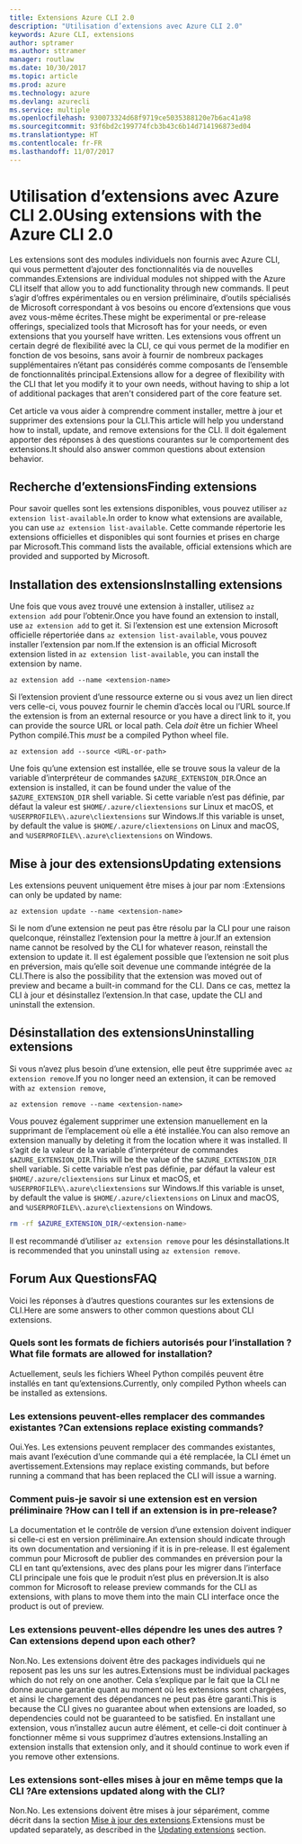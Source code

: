 ```yaml
---
title: Extensions Azure CLI 2.0
description: "Utilisation d’extensions avec Azure CLI 2.0"
keywords: Azure CLI, extensions
author: sptramer
ms.author: sttramer
manager: routlaw
ms.date: 10/30/2017
ms.topic: article
ms.prod: azure
ms.technology: azure
ms.devlang: azurecli
ms.service: multiple
ms.openlocfilehash: 930073324d68f9719ce5035388120e7b6ac41a98
ms.sourcegitcommit: 93f6bd2c199774fcb3b43c6b14d714196873ed04
ms.translationtype: HT
ms.contentlocale: fr-FR
ms.lasthandoff: 11/07/2017
---
```

# <a name="using-extensions-with-the-azure-cli-20"></a><span data-ttu-id="762f4-104">Utilisation d’extensions avec Azure CLI 2.0</span><span class="sxs-lookup"><span data-stu-id="762f4-104">Using extensions with the Azure CLI 2.0</span></span>

<span data-ttu-id="762f4-105">Les extensions sont des modules individuels non fournis avec Azure CLI, qui vous permettent d’ajouter des fonctionnalités via de nouvelles commandes.</span><span class="sxs-lookup"><span data-stu-id="762f4-105">Extensions are individual modules not shipped with the Azure CLI itself that allow you to add functionality through new commands.</span></span> <span data-ttu-id="762f4-106">Il peut s’agir d’offres expérimentales ou en version préliminaire, d’outils spécialisés de Microsoft correspondant à vos besoins ou encore d’extensions que vous avez vous-même écrites.</span><span class="sxs-lookup"><span data-stu-id="762f4-106">These might be experimental or pre-release offerings, specialized tools that Microsoft has for your needs, or even extensions that you yourself have written.</span></span> <span data-ttu-id="762f4-107">Les extensions vous offrent un certain degré de flexibilité avec la CLI, ce qui vous permet de la modifier en fonction de vos besoins, sans avoir à fournir de nombreux packages supplémentaires n’étant pas considérés comme composants de l’ensemble de fonctionnalités principal.</span><span class="sxs-lookup"><span data-stu-id="762f4-107">Extensions allow for a degree of flexibility with the CLI that let you modify it to your own needs, without having to ship a lot of additional packages that aren't considered part of the core feature set.</span></span>

<span data-ttu-id="762f4-108">Cet article va vous aider à comprendre comment installer, mettre à jour et supprimer des extensions pour la CLI.</span><span class="sxs-lookup"><span data-stu-id="762f4-108">This article will help you understand how to install, update, and remove extensions for the CLI.</span></span> <span data-ttu-id="762f4-109">Il doit également apporter des réponses à des questions courantes sur le comportement des extensions.</span><span class="sxs-lookup"><span data-stu-id="762f4-109">It should also answer common questions about extension behavior.</span></span>

## <a name="finding-extensions"></a><span data-ttu-id="762f4-110">Recherche d’extensions</span><span class="sxs-lookup"><span data-stu-id="762f4-110">Finding extensions</span></span>

<span data-ttu-id="762f4-111">Pour savoir quelles sont les extensions disponibles, vous pouvez utiliser `az extension list-available`.</span><span class="sxs-lookup"><span data-stu-id="762f4-111">In order to know what extensions are available, you can use `az extension list-available`.</span></span> <span data-ttu-id="762f4-112">Cette commande répertorie les extensions officielles et disponibles qui sont fournies et prises en charge par Microsoft.</span><span class="sxs-lookup"><span data-stu-id="762f4-112">This command lists the available, official extensions which are provided and supported by Microsoft.</span></span>

## <a name="installing-extensions"></a><span data-ttu-id="762f4-113">Installation des extensions</span><span class="sxs-lookup"><span data-stu-id="762f4-113">Installing extensions</span></span>

<span data-ttu-id="762f4-114">Une fois que vous avez trouvé une extension à installer, utilisez `az extension add` pour l’obtenir.</span><span class="sxs-lookup"><span data-stu-id="762f4-114">Once you have found an extension to install, use `az extension add` to get it.</span></span> <span data-ttu-id="762f4-115">Si l’extension est une extension Microsoft officielle répertoriée dans `az extension list-available`, vous pouvez installer l’extension par nom.</span><span class="sxs-lookup"><span data-stu-id="762f4-115">If the extension is an official Microsoft extension listed in `az extension list-available`, you can install the extension by name.</span></span>

```azurecli
az extension add --name <extension-name>
```

<span data-ttu-id="762f4-116">Si l’extension provient d’une ressource externe ou si vous avez un lien direct vers celle-ci, vous pouvez fournir le chemin d’accès local ou l’URL source.</span><span class="sxs-lookup"><span data-stu-id="762f4-116">If the extension is from an external resource or you have a direct link to it, you can provide the source URL or local path.</span></span> <span data-ttu-id="762f4-117">Cela _doit_ être un fichier Wheel Python compilé.</span><span class="sxs-lookup"><span data-stu-id="762f4-117">This _must_ be a compiled Python wheel file.</span></span>

```azurecli
az extension add --source <URL-or-path>
```

<span data-ttu-id="762f4-118">Une fois qu’une extension est installée, elle se trouve sous la valeur de la variable d’interpréteur de commandes `$AZURE_EXTENSION_DIR`.</span><span class="sxs-lookup"><span data-stu-id="762f4-118">Once an extension is installed, it can be found under the value of the `$AZURE_EXTENSION_DIR` shell variable.</span></span> <span data-ttu-id="762f4-119">Si cette variable n’est pas définie, par défaut la valeur est `$HOME/.azure/cliextensions` sur Linux et macOS, et `%USERPROFILE%\.azure\cliextensions` sur Windows.</span><span class="sxs-lookup"><span data-stu-id="762f4-119">If this variable is unset, by default the value is `$HOME/.azure/cliextensions` on Linux and macOS, and `%USERPROFILE%\.azure\cliextensions` on Windows.</span></span>

## <a name="updating-extensions"></a><span data-ttu-id="762f4-120">Mise à jour des extensions</span><span class="sxs-lookup"><span data-stu-id="762f4-120">Updating extensions</span></span>

<span data-ttu-id="762f4-121">Les extensions peuvent uniquement être mises à jour par nom :</span><span class="sxs-lookup"><span data-stu-id="762f4-121">Extensions can only be updated by name:</span></span>

```azurecli
az extension update --name <extension-name>
```

<span data-ttu-id="762f4-122">Si le nom d’une extension ne peut pas être résolu par la CLI pour une raison quelconque, réinstallez l’extension pour la mettre à jour.</span><span class="sxs-lookup"><span data-stu-id="762f4-122">If an extension name cannot be resolved by the CLI for whatever reason, reinstall the extension to update it.</span></span> <span data-ttu-id="762f4-123">Il est également possible que l’extension ne soit plus en préversion, mais qu’elle soit devenue une commande intégrée de la CLI.</span><span class="sxs-lookup"><span data-stu-id="762f4-123">There is also the possibility that the extension was moved out of preview and became a built-in command for the CLI.</span></span> <span data-ttu-id="762f4-124">Dans ce cas, mettez la CLI à jour et désinstallez l’extension.</span><span class="sxs-lookup"><span data-stu-id="762f4-124">In that case, update the CLI and uninstall the extension.</span></span>

## <a name="uninstalling-extensions"></a><span data-ttu-id="762f4-125">Désinstallation des extensions</span><span class="sxs-lookup"><span data-stu-id="762f4-125">Uninstalling extensions</span></span>

<span data-ttu-id="762f4-126">Si vous n’avez plus besoin d’une extension, elle peut être supprimée avec `az extension remove`.</span><span class="sxs-lookup"><span data-stu-id="762f4-126">If you no longer need an extension, it can be removed with `az extension remove`,</span></span>

```azurecli
az extension remove --name <extension-name>
```

<span data-ttu-id="762f4-127">Vous pouvez également supprimer une extension manuellement en la supprimant de l’emplacement où elle a été installée.</span><span class="sxs-lookup"><span data-stu-id="762f4-127">You can also remove an extension manually by deleting it from the location where it was installed.</span></span> <span data-ttu-id="762f4-128">Il s’agit de la valeur de la variable d’interpréteur de commandes `$AZURE_EXTENSION_DIR`.</span><span class="sxs-lookup"><span data-stu-id="762f4-128">This will be the value of the `$AZURE_EXTENSION_DIR` shell variable.</span></span> <span data-ttu-id="762f4-129">Si cette variable n’est pas définie, par défaut la valeur est `$HOME/.azure/cliextensions` sur Linux et macOS, et `%USERPROFILE%\.azure\cliextensions` sur Windows.</span><span class="sxs-lookup"><span data-stu-id="762f4-129">If this variable is unset, by default the value is `$HOME/.azure/cliextensions` on Linux and macOS, and `%USERPROFILE%\.azure\cliextensions` on Windows.</span></span>

```bash
rm -rf $AZURE_EXTENSION_DIR/<extension-name>
```

<span data-ttu-id="762f4-130">Il est recommandé d’utiliser `az extension remove` pour les désinstallations.</span><span class="sxs-lookup"><span data-stu-id="762f4-130">It is recommended that you uninstall using `az extension remove`.</span></span>

## <a name="faq"></a><span data-ttu-id="762f4-131">Forum Aux Questions</span><span class="sxs-lookup"><span data-stu-id="762f4-131">FAQ</span></span>

<span data-ttu-id="762f4-132">Voici les réponses à d’autres questions courantes sur les extensions de CLI.</span><span class="sxs-lookup"><span data-stu-id="762f4-132">Here are some answers to other common questions about CLI extensions.</span></span>

### <a name="what-file-formats-are-allowed-for-installation"></a><span data-ttu-id="762f4-133">Quels sont les formats de fichiers autorisés pour l’installation ?</span><span class="sxs-lookup"><span data-stu-id="762f4-133">What file formats are allowed for installation?</span></span>

<span data-ttu-id="762f4-134">Actuellement, seuls les fichiers Wheel Python compilés peuvent être installés en tant qu’extensions.</span><span class="sxs-lookup"><span data-stu-id="762f4-134">Currently, only compiled Python wheels can be installed as extensions.</span></span>

### <a name="can-extensions-replace-existing-commands"></a><span data-ttu-id="762f4-135">Les extensions peuvent-elles remplacer des commandes existantes ?</span><span class="sxs-lookup"><span data-stu-id="762f4-135">Can extensions replace existing commands?</span></span>

<span data-ttu-id="762f4-136">Oui.</span><span class="sxs-lookup"><span data-stu-id="762f4-136">Yes.</span></span> <span data-ttu-id="762f4-137">Les extensions peuvent remplacer des commandes existantes, mais avant l’exécution d’une commande qui a été remplacée, la CLI émet un avertissement.</span><span class="sxs-lookup"><span data-stu-id="762f4-137">Extensions may replace existing commands, but before running a command that has been replaced the CLI will issue a warning.</span></span>

### <a name="how-can-i-tell-if-an-extension-is-in-pre-release"></a><span data-ttu-id="762f4-138">Comment puis-je savoir si une extension est en version préliminaire ?</span><span class="sxs-lookup"><span data-stu-id="762f4-138">How can I tell if an extension is in pre-release?</span></span>

<span data-ttu-id="762f4-139">La documentation et le contrôle de version d’une extension doivent indiquer si celle-ci est en version préliminaire.</span><span class="sxs-lookup"><span data-stu-id="762f4-139">An extension should indicate through its own documentation and versioning if it is in pre-release.</span></span> <span data-ttu-id="762f4-140">Il est également commun pour Microsoft de publier des commandes en préversion pour la CLI en tant qu’extensions, avec des plans pour les migrer dans l’interface CLI principale une fois que le produit n’est plus en préversion.</span><span class="sxs-lookup"><span data-stu-id="762f4-140">It is also common for Microsoft to release preview commands for the CLI as extensions, with plans to move them into the main CLI interface once the product is out of preview.</span></span>

### <a name="can-extensions-depend-upon-each-other"></a><span data-ttu-id="762f4-141">Les extensions peuvent-elles dépendre les unes des autres ?</span><span class="sxs-lookup"><span data-stu-id="762f4-141">Can extensions depend upon each other?</span></span>

<span data-ttu-id="762f4-142">Non.</span><span class="sxs-lookup"><span data-stu-id="762f4-142">No.</span></span> <span data-ttu-id="762f4-143">Les extensions doivent être des packages individuels qui ne reposent pas les uns sur les autres.</span><span class="sxs-lookup"><span data-stu-id="762f4-143">Extensions must be individual packages which do not rely on one another.</span></span> <span data-ttu-id="762f4-144">Cela s’explique par le fait que la CLI ne donne aucune garantie quant au moment où les extensions sont chargées, et ainsi le chargement des dépendances ne peut pas être garanti.</span><span class="sxs-lookup"><span data-stu-id="762f4-144">This is because the CLI gives no guarantee about when extensions are loaded, so dependencies could not be guaranteed to be satisfied.</span></span> <span data-ttu-id="762f4-145">En installant une extension, vous n’installez aucun autre élément, et celle-ci doit continuer à fonctionner même si vous supprimez d’autres extensions.</span><span class="sxs-lookup"><span data-stu-id="762f4-145">Installing an extension installs that extension only, and it should continue to work even if you remove other extensions.</span></span>

### <a name="are-extensions-updated-along-with-the-cli"></a><span data-ttu-id="762f4-146">Les extensions sont-elles mises à jour en même temps que la CLI ?</span><span class="sxs-lookup"><span data-stu-id="762f4-146">Are extensions updated along with the CLI?</span></span>

<span data-ttu-id="762f4-147">Non.</span><span class="sxs-lookup"><span data-stu-id="762f4-147">No.</span></span> <span data-ttu-id="762f4-148">Les extensions doivent être mises à jour séparément, comme décrit dans la section [Mise à jour des extensions](#updating-extensions).</span><span class="sxs-lookup"><span data-stu-id="762f4-148">Extensions must be updated separately, as described in the [Updating extensions](#updating-extensions) section.</span></span>
